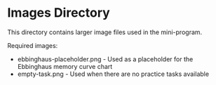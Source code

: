# Images Directory

This directory contains larger image files used in the mini-program.

Required images:
- ebbinghaus-placeholder.png - Used as a placeholder for the Ebbinghaus memory curve chart
- empty-task.png - Used when there are no practice tasks available